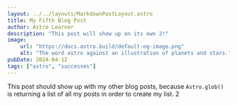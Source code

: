 ```yaml
---
layout: ../../layouts/MarkdownPostLayout.astro
title: My Fifth Blog Post
author: Astro Learner
description: "This post will show up on its own 2!"
image:
    url: "https://docs.astro.build/default-og-image.png"
    alt: "The word astro against an illustration of planets and stars."
pubDate: 2024-04-12
tags: ["astro", "successes"]
---
```

This post should show up with my other blog posts, because `Astro.glob()` is returning a list of all my posts in order to create my list. 2